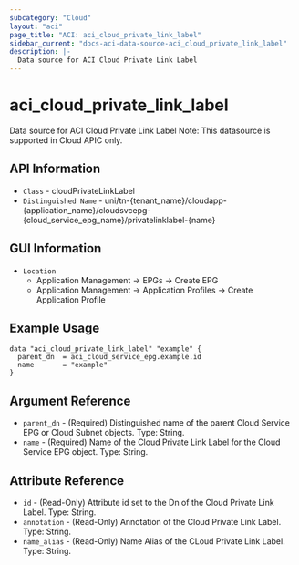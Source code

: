```yaml
---
subcategory: "Cloud"
layout: "aci"
page_title: "ACI: aci_cloud_private_link_label"
sidebar_current: "docs-aci-data-source-aci_cloud_private_link_label"
description: |-
  Data source for ACI Cloud Private Link Label
---
```


# aci_cloud_private_link_label #

Data source for ACI Cloud Private Link Label
Note: This datasource is supported in Cloud APIC only.

## API Information ##

* `Class` - cloudPrivateLinkLabel
* `Distinguished Name` - uni/tn-{tenant_name}/cloudapp-{application_name}/cloudsvcepg-{cloud_service_epg_name}/privatelinklabel-{name}

## GUI Information ##

* `Location` 
  - Application Management -> EPGs -> Create EPG
  - Application Management -> Application Profiles -> Create Application Profile


## Example Usage ##

```hcl
data "aci_cloud_private_link_label" "example" {
  parent_dn  = aci_cloud_service_epg.example.id
  name       = "example"
}
```

## Argument Reference ##

* `parent_dn` - (Required) Distinguished name of the parent Cloud Service EPG or Cloud Subnet objects. Type: String.
* `name` - (Required) Name of the Cloud Private Link Label for the Cloud Service EPG object. Type: String.

## Attribute Reference ##
* `id` - (Read-Only) Attribute id set to the Dn of the Cloud Private Link Label. Type: String.
* `annotation` - (Read-Only) Annotation of the Cloud Private Link Label. Type: String.
* `name_alias` - (Read-Only) Name Alias of the CLoud Private Link Label. Type: String.
